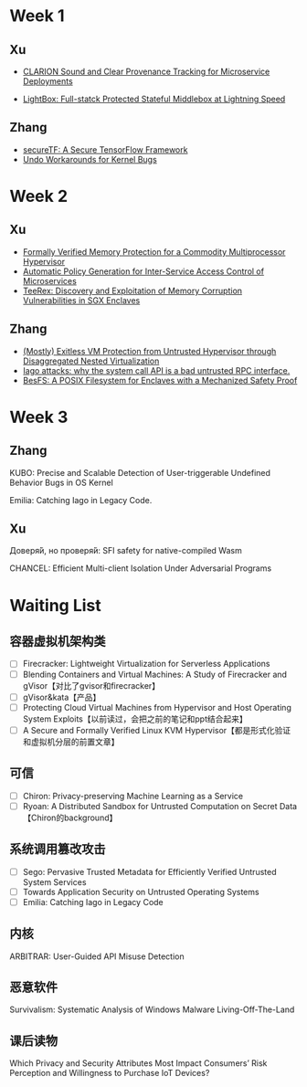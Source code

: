 # Week 1

## Xu

- [CLARION Sound and Clear Provenance Tracking for Microservice Deployments](https://github.com/duowen1/PaperReading/tree/main/CLARION)

- [LightBox: Full-statck Protected Stateful Middlebox at Lightning Speed](https://github.com/duowen1/PaperReading/tree/main/LightBox)

## Zhang

- [secureTF: A Secure TensorFlow Framework](https://github.com/duowen1/PaperReading/tree/main/secureTF)
- [Undo Workarounds for Kernel Bugs](https://github.com/duowen1/PaperReading/tree/main/Undo%20Workarounds%20for%20Kernel%20Bugs)

# Week 2

## Xu

- [Formally Verified Memory Protection for a Commodity Multiprocessor Hypervisor](https://github.com/duowen1/PaperReading/tree/main/SeKVM)
- [Automatic Policy Generation for Inter-Service Access Control of Microservices](https://github.com/duowen1/PaperReading/tree/main/AUTOARMOR)
- [TeeRex: Discovery and Exploitation of Memory Corruption Vulnerabilities in SGX Enclaves](https://github.com/duowen1/PaperReading/tree/main/TeeRex)

## Zhang

- [(Mostly) Exitless VM Protection from Untrusted Hypervisor through Disaggregated Nested Virtualization](https://github.com/duowen1/PaperReading/blob/main/(Mostly)%20Exitless%20VM%20Protection%20from%20Untrusted%20Hypervisor%20through%20Disaggregated%20Nested%20Virtualization/sec20-mi.pdf)
- [Iago attacks: why the system call API is a bad untrusted RPC interface.](https://github.com/duowen1/PaperReading/blob/main/Iago/iago.pdf)
- [BesFS: A POSIX Filesystem for Enclaves with a Mechanized Safety Proof](https://github.com/duowen1/PaperReading/blob/main/BesFS/sec20-shinde.pdf)

# Week 3

## Zhang

KUBO: Precise and Scalable Detection of User-triggerable Undefined Behavior Bugs in OS Kernel

Emilia: Catching Iago in Legacy Code.

## Xu

Доверя́й, но проверя́й: SFI safety for native-compiled Wasm

CHANCEL: Efficient Multi-client Isolation Under Adversarial Programs

# Waiting List

## 容器虚拟机架构类

- [ ] Firecracker: Lightweight Virtualization for Serverless Applications
- [ ] Blending Containers and Virtual Machines: A Study of Firecracker and gVisor【对比了gvisor和firecracker】
- [ ] gVisor&kata【产品】
- [ ] Protecting Cloud Virtual Machines from  Hypervisor and Host Operating System Exploits【以前读过，会把之前的笔记和ppt结合起来】
- [ ] A Secure and Formally Verified Linux KVM Hypervisor【都是形式化验证和虚拟机分层的前置文章】

## 可信

- [ ] Chiron: Privacy-preserving Machine Learning as a Service
- [ ] Ryoan: A Distributed Sandbox for Untrusted Computation on Secret Data【Chiron的background】

## 系统调用篡改攻击

- [ ] Sego: Pervasive Trusted Metadata for Efficiently Verified Untrusted System Services
- [ ] Towards Application Security on Untrusted Operating Systems
- [ ] Emilia: Catching Iago in Legacy Code

## 内核

ARBITRAR: User-Guided API Misuse Detection

## 恶意软件

Survivalism: Systematic Analysis of Windows Malware Living-Off-The-Land

## 课后读物

Which Privacy and Security Attributes Most Impact Consumers’ Risk Perception and Willingness to Purchase IoT Devices?